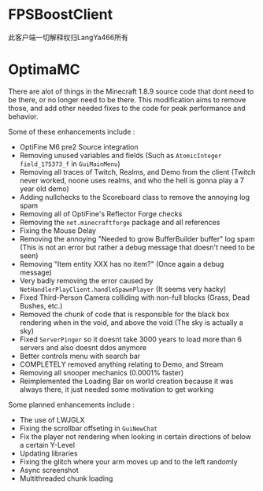 # FPSBoostClient
此客户端一切解释权归LangYa466所有

# OptimaMC
There are alot of things in the Minecraft 1.8.9 source code that dont need to be there, or no longer need to be there.
This modification aims to remove those, and add other needed fixes to the code for peak performance and behavior.

Some of these enhancements include : <br>
  - OptiFine M6 pre2 Source integration
  - Removing unused variables and fields (Such as ```AtomicInteger field_175373_f``` in ```GuiMainMenu```)
  - Removing all traces of Twitch, Realms, and Demo from the client (Twitch never worked, noone uses realms, and who the hell is gonna play a 7 year old demo)
  - Adding nullchecks to the Scoreboard class to remove the annoying log spam
  - Removing all of OptiFine's Reflector Forge checks
  - Removing the ```net.minecraftforge``` package and all references
  - Fixing the Mouse Delay
  - Removing the annoying "Needed to grow BufferBuilder buffer" log spam (This is not an error but rather a debug message that doesn't need to be seen)
  - Removing "Item entity XXX has no item?" (Once again a debug message)
  - Very badly removing the error caused by ```NetHandlerPlayClient.handleSpawnPlayer``` (It seems very hacky)
  - Fixed Third-Person Camera colliding with non-full blocks (Grass, Dead Bushes, etc.)
  - Removed the chunk of code that is responsible for the black box rendering when in the void, and above the void (The sky is actually a sky)
  - Fixed ```ServerPinger``` so it doesnt take 3000 years to load more than 6 servers and also doesnt ddos anymore
  - Better controls menu with search bar
  - COMPLETELY removed anything relating to Demo, and Stream
  - Removing all snooper mechanics (0.0001% faster)
  - Reimplemented the Loading Bar on world creation because it was always there, it just needed some motivation to get working

Some planned enhancements include :
  - The use of LWJGLX
  - Fixing the scrollbar offseting in ```GuiNewChat```
  - Fix the player not rendering when looking in certain directions of below a certain Y-Level
  - Updating libraries
  - Fixing the glitch where your arm moves up and to the left randomly
  - Async screenshot
  - Multithreaded chunk loading
</br>
